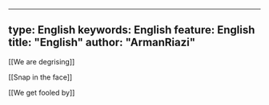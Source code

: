 
---
type:  English
keywords:  English
feature:  English
title: "English"
author: "ArmanRiazi"
---
[[We are degrising]]

[[Snap in the face]]

[[We get fooled by]]